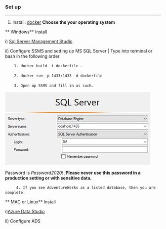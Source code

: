 ### Set up 
---

1. Install: [docker](https://docs.docker.com/engine/install/) **Choose the your operating system** 

** Windows**
Install

   i) [Sql Server Management Studio](https://docs.microsoft.com/en-us/sql/ssms/download-sql-server-management-studio-ssms?view=sql-server-ver15)
    
   ii) Configure SSMS and setting up MS SQL Server | Type into terminal or bash in the following order
   
        1. docker build -t dockerfile .
        
        2. docker run -p 1433:1433 -d dockerfile
        
        3. Open up SSMS and fill in as such. 
        
  ![](https://github.com/Juan-Zambrano/MSSQL_Example/blob/master/Lesson/Introduction/Resource/image.png)
            
  Password is *Password2020!* ,**Please never use this password in a production setting or with sensitive data.**
    
         4. If you see AdventureWorks as a listed database, then you are complete.
         
         

** MAC or Linux**
Install

   i)[Azure Data Studio](https://docs.microsoft.com/en-us/sql/azure-data-studio/download-azure-data-studio?view=sql-server-ver15#get-azure-data-studio-for-macos)

   ii) Configure ADS
        


